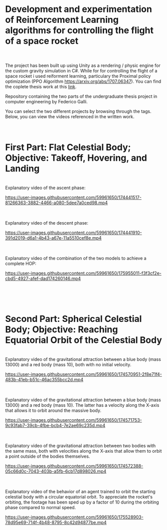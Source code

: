 # Development and experimentation of Reinforcement Learning algorithms for controlling the flight of a space rocket<br />

<br /><br />The project has been built up using Unity as a rendering / physic engine for the custom gravity simulation in C#. While for for controlling the flight of a space rocket i used reiforment learning,
particulary the Proximal policy optimization (PPO Algorithm https://arxiv.org/abs/1707.06347).
You can find the coplete thesis work at this [link](https://shorturl.at/AnHnJ).
<br />

Repository containing the two parts of the undergraduate thesis project in computer engineering by Federico Galli.

You can select the two different projects by browsing through the tags. Below, you can view the videos referenced in the written work.<br /><br /><br />

# First Part: Flat Celestial Body; Objective: Takeoff, Hovering, and Landing

<br />Explanatory video of the ascent phase:<br />

https://user-images.githubusercontent.com/59961650/174441517-81266363-3882-4466-a080-5dee7a0ced98.mp4

<br /><br />Explanatory video of the descent phase:<br />

https://user-images.githubusercontent.com/59961650/174441910-391d2019-d6a1-4b43-a67e-11a5510cef8e.mp4

<br /><br />Explanatory video of the combination of the two models to achieve a complete HOP:<br />

https://user-images.githubusercontent.com/59961650/175955011-f3f3cf2e-cbd5-4927-afef-dad174260146.mp4

<br /><br /><br />

# Second Part: Spherical Celestial Body; Objective: Reaching Equatorial Orbit of the Celestial Body<br />

<br />Explanatory video of the gravitational attraction between a blue body (mass 13000) and a red body (mass 10), both with no initial velocity.<br />

https://user-images.githubusercontent.com/59961650/174570951-2f8e71f4-483b-41eb-b51c-46ac355bcc2d.mp4

<br /><br />Explanatory video of the gravitational attraction between a blue body (mass 13000) and a red body (mass 10). The latter has a velocity along the X-axis that allows it to orbit around the massive body.<br />


https://user-images.githubusercontent.com/59961650/174571753-9c93fab7-39cb-4fbe-bcb4-7e2ae69c235d.mp4

<br /><br />Explanatory video of the gravitational attraction between two bodies with the same mass, both with velocities along the X-axis that allow them to orbit a point outside of the bodies themselves.<br />


https://user-images.githubusercontent.com/59961650/174572388-05c66d0c-7043-403b-a5fb-6cb17d898026.mp4

<br /><br />Explanatory video of the behavior of an agent trained to orbit the starting celestial body with a circular equatorial orbit. To appreciate the rocket's orbiting, the footage has been sped up by a factor of 10 during the orbiting phase compared to normal speed.<br />


https://user-images.githubusercontent.com/59961650/175528903-78d95e69-714f-4b48-8795-8c42d94877be.mp4



